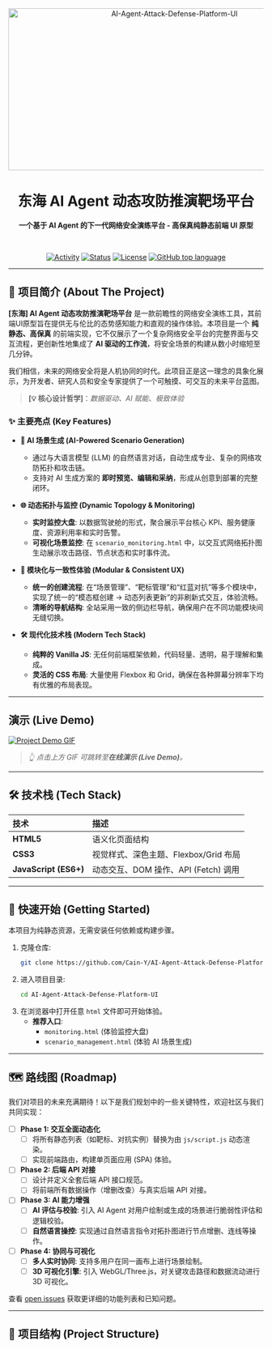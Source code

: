 <div align="center">
  <a href="https://github.com/Cain-Y/AI-Agent-Attack-Defense-Platform-UI">
    <img src="https://socialify.git.ci/Cain-Y/AI-Agent-Attack-Defense-Platform-UI/image?description=1&font=Inter&forks=1&issues=1&language=1&name=1&owner=1&pattern=Solid&pulls=1&stargazers=1&theme=Dark" alt="AI-Agent-Attack-Defense-Platform-UI" width="640" height="320" />
  </a>
  <h1>东海 AI Agent 动态攻防推演靶场平台</h1>
  <p><strong>一个基于 AI Agent 的下一代网络安全演练平台 - 高保真纯静态前端 UI 原型</strong></p>
  <br/>
  <p>
    <a href="https://github.com/Cain-Y/AI-Agent-Attack-Defense-Platform-UI/pulse"><img alt="Activity" src="https://img.shields.io/github/commit-activity/m/Cain-Y/AI-Agent-Attack-Defense-Platform-UI?style=for-the-badge&color=d47000&label=COMMIT%20ACTIVITY"></a>
    <a href="#"><img alt="Status" src="https://img.shields.io/badge/status-active-success.svg?style=for-the-badge"></a>
    <a href="LICENSE"><img alt="License" src="https://img.shields.io/badge/license-MIT-blue.svg?style=for-the-badge"></a>
    <a href="#"><img alt="GitHub top language" src="https://img.shields.io/github/languages/top/Cain-Y/AI-Agent-Attack-Defense-Platform-UI?style=for-the-badge"></a>
  </p>
</div>

---

## 🚀 项目简介 (About The Project)

**[东海] AI Agent 动态攻防推演靶场平台** 是一款前瞻性的网络安全演练工具，其前端UI原型旨在提供无与伦比的态势感知能力和直观的操作体验。本项目是一个 **纯静态、高保真** 的前端实现，它不仅展示了一个复杂网络安全平台的完整界面与交互流程，更创新性地集成了 **AI 驱动的工作流**，将安全场景的构建从数小时缩短至几分钟。

我们相信，未来的网络安全将是人机协同的时代。此项目正是这一理念的具象化展示，为开发者、研究人员和安全专家提供了一个可触摸、可交互的未来平台蓝图。

> **[💡 核心设计哲学]**：*数据驱动、AI 赋能、极致体验*

### ✨ 主要亮点 (Key Features)

*   **🤖 AI 场景生成 (AI-Powered Scenario Generation)**
    *   通过与大语言模型 (LLM) 的自然语言对话，自动生成专业、复杂的网络攻防拓扑和攻击链。
    *   支持对 AI 生成方案的 **即时预览、编辑和采纳**，形成从创意到部署的完整闭环。

*   **🌐 动态拓扑与监控 (Dynamic Topology & Monitoring)**
    *   **实时监控大盘**: 以数据驾驶舱的形式，聚合展示平台核心 KPI、服务健康度、资源利用率和实时告警。
    *   **可视化场景监控**: 在 `scenario_monitoring.html` 中，以交互式网络拓扑图生动展示攻击路径、节点状态和实时事件流。

*   **💎 模块化与一致性体验 (Modular & Consistent UX)**
    *   **统一的创建流程**: 在“场景管理”、“靶标管理”和“红蓝对抗”等多个模块中，实现了统一的“模态框创建 -> 动态列表更新”的非刷新式交互，体验流畅。
    *   **清晰的导航结构**: 全站采用一致的侧边栏导航，确保用户在不同功能模块间无缝切换。

*   **🛠️ 现代化技术栈 (Modern Tech Stack)**
    *   **纯粹的 Vanilla JS**: 无任何前端框架依赖，代码轻量、透明，易于理解和集成。
    *   **灵活的 CSS 布局**: 大量使用 Flexbox 和 Grid，确保在各种屏幕分辨率下均有优雅的布局表现。

---

## 演示 (Live Demo)

[![Project Demo GIF](https://raw.githubusercontent.com/Cain-Y/AI-Agent-Attack-Defense-Platform-UI/main/demo.gif "项目功能演示")](https://cain-y.github.io/AI-Agent-Attack-Defense-Platform-UI/monitoring.html)

> *👆 点击上方 GIF 可跳转至**在线演示 (Live Demo)**。*

---

## 🛠 技术栈 (Tech Stack)

| 技术 | 描述 |
| :--- | :--- |
| **HTML5** | 语义化页面结构 |
| **CSS3** | 视觉样式、深色主题、Flexbox/Grid 布局 |
| **JavaScript (ES6+)** | 动态交互、DOM 操作、API (Fetch) 调用 |

---

## 🚀 快速开始 (Getting Started)

本项目为纯静态资源，无需安装任何依赖或构建步骤。

1.  克隆仓库:
    ```sh
    git clone https://github.com/Cain-Y/AI-Agent-Attack-Defense-Platform-UI.git
    ```
2.  进入项目目录:
    ```sh
    cd AI-Agent-Attack-Defense-Platform-UI
    ```
3.  在浏览器中打开任意 `html` 文件即可开始体验。
    *   **推荐入口**:
        *   `monitoring.html` (体验监控大盘)
        *   `scenario_management.html` (体验 AI 场景生成)

---

## 🗺️ 路线图 (Roadmap)

我们对项目的未来充满期待！以下是我们规划中的一些关键特性，欢迎社区与我们共同实现：

- [ ] **Phase 1: 交互全面动态化**
    - [ ] 将所有静态列表（如靶标、对抗实例）替换为由 `js/script.js` 动态渲染。
    - [ ] 实现前端路由，构建单页面应用 (SPA) 体验。
- [ ] **Phase 2: 后端 API 对接**
    - [ ] 设计并定义全套后端 API 接口规范。
    - [ ] 将前端所有数据操作（增删改查）与真实后端 API 对接。
- [ ] **Phase 3: AI 能力增强**
    - [ ] **AI 评估与校验**: 引入 AI Agent 对用户绘制或生成的场景进行脆弱性评估和逻辑校验。
    - [ ] **自然语言操控**: 实现通过自然语言指令对拓扑图进行节点增删、连线等操作。
- [ ] **Phase 4: 协同与可视化**
    - [ ] **多人实时协同**: 支持多用户在同一画布上进行场景绘制。
    - [ ] **3D 可视化引擎**: 引入 WebGL/Three.js，对关键攻击路径和数据流动进行 3D 可视化。

查看 [open issues](https://github.com/Cain-Y/AI-Agent-Attack-Defense-Platform-UI/issues) 获取更详细的功能列表和已知问题。

---

## 📁 项目结构 (Project Structure)

```